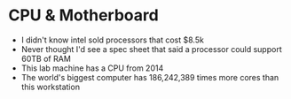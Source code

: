 # CPU & Motherboard

* I didn't know intel sold processors that cost $8.5k
* Never thought I'd see a spec sheet that said a processor could support 60TB of RAM
* This lab machine has a CPU from 2014
* The world's biggest computer has 186,242,389 times more cores than this workstation
